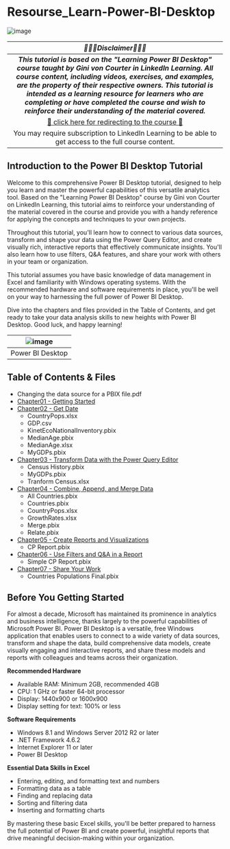 # Resourse_Learn-Power-BI-Desktop

![image](https://user-images.githubusercontent.com/19381768/226330782-03cff624-36b3-43e1-850b-f0f888a57a66.png)

|***:rotating_light::rotating_light::rotating_light:Disclaimer:rotating_light::rotating_light::rotating_light:***|
|:--:|
|***This tutorial is based on the "Learning Power BI Desktop" course taught by Gini von Courter in LinkedIn Learning. All course content, including videos, exercises, and examples, are the property of their respective owners. This tutorial is intended as a learning resource for learners who are completing or have completed the course and wish to reinforce their understanding of the material covered.***|
|[:link: click here for redirecting to the course :link:](https://www.linkedin.com/learning/learning-power-bi-desktop-16568640/model-and-visualize-your-data-with-power-bi-desktop?autoplay=true&resume=false&u=74654250) |
|You may require subscription to LinkedIn Learning to be able to get access to the full course content.|

## Introduction to the Power BI Desktop Tutorial

Welcome to this comprehensive Power BI Desktop tutorial, designed to help you learn and master the powerful capabilities of this versatile analytics tool. Based on the "Learning Power BI Desktop" course by Gini von Courter on LinkedIn Learning, this tutorial aims to reinforce your understanding of the material covered in the course and provide you with a handy reference for applying the concepts and techniques to your own projects.

Throughout this tutorial, you'll learn how to connect to various data sources, transform and shape your data using the Power Query Editor, and create visually rich, interactive reports that effectively communicate insights. You'll also learn how to use filters, Q&A features, and share your work with others in your team or organization.

This tutorial assumes you have basic knowledge of data management in Excel and familiarity with Windows operating systems. With the recommended hardware and software requirements in place, you'll be well on your way to harnessing the full power of Power BI Desktop.

Dive into the chapters and files provided in the Table of Contents, and get ready to take your data analysis skills to new heights with Power BI Desktop. Good luck, and happy learning!

|![image](https://user-images.githubusercontent.com/19381768/226108883-10001e97-ab0a-44eb-9c7b-31f0a9c42e32.png)|
|:--:|
|Power BI Desktop|

## Table of Contents & Files
- Changing the data source for a PBIX file.pdf
- [Chapter01 - Getting Started](https://github.com/HuaijiGao/Resourse_Power-BI-Desktop/tree/main/Chapter01)
- [Chapter02 - Get Date](https://github.com/HuaijiGao/Resourse_Power-BI-Desktop/tree/main/Chapter02)
  - CountryPops.xlsx
  - GDP.csv
  - KinetEcoNationalInventory.pbix
  - MedianAge.pbix
  - MedianAge.xlsx
  - MyGDPs.pbix
- [Chapter03 - Transform Data with the Power Query Editor](https://github.com/HuaijiGao/Resourse_Power-BI-Desktop/tree/main/Chapter03)
  - Census History.pbix
  - MyGDPs.pbix
  - Tranform Census.xlsx
- [Chapter04 - Combine, Append, and Merge Data](https://github.com/HuaijiGao/Resourse_Power-BI-Desktop/tree/main/Chapter04)
  - All Countries.pbix
  - Countries.pbix
  - CountryPops.xlsx
  - GrowthRates.xlsx
  - Merge.pbix
  - Relate.pbix
- [Chapter05 - Create Reports and Visualizations](https://github.com/HuaijiGao/Resourse_Power-BI-Desktop/tree/main/Chapter05)
  - CP Report.pbix
- [Chapter06 - Use Filters and Q&A in a Report](https://github.com/HuaijiGao/Resourse_Power-BI-Desktop/tree/main/Chapter06)
  - Simple CP Report.pbix 
- [Chapter07 - Share Your Work](https://github.com/HuaijiGao/Resourse_Power-BI-Desktop/tree/main/Chapter07)
  - Countries Populations Final.pbix

## Before You Getting Started

For almost a decade, Microsoft has maintained its prominence in analytics and business intelligence, thanks largely to the powerful capabilities of Microsoft Power BI. Power BI Desktop is a versatile, free Windows application that enables users to connect to a wide variety of data sources, transform and shape the data, build comprehensive data models, create visually engaging and interactive reports, and share these models and reports with colleagues and teams across their organization.

**Recommended Hardware**
- Available RAM: Minimum 2GB, recommended 4GB
- CPU: 1 GHz or faster 64-bit processor
- Display: 1440x900 or 1600x900
- Display setting for text: 100% or less

**Software Requirements**
- Windows 8.1 and Windows Server 2012 R2 or later
- .NET Framework 4.6.2
- Internet Explorer 11 or later
- Power BI Desktop

**Essential Data Skills in Excel**
- Entering, editing, and formatting text and numbers
- Formatting data as a table
- Finding and replacing data
- Sorting and filtering data
- Inserting and formatting charts

By mastering these basic Excel skills, you'll be better prepared to harness the full potential of Power BI and create powerful, insightful reports that drive meaningful decision-making within your organization.

